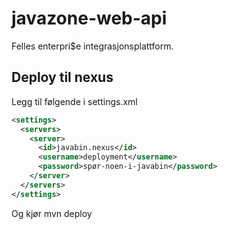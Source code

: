 # javazone-web-api
Felles enterpri$e integrasjonsplattform.

## Deploy til nexus

Legg til følgende i settings.xml

```xml
<settings>
  <servers>
    <server>
      <id>javabin.nexus</id>
      <username>deployment</username>
      <password>spør-noen-i-javabin</password>
    </server>
  </servers>
</settings>
```

Og kjør mvn deploy
